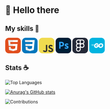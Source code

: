 <h1>🤟 Hello there</h1>
<div>
  <h2>
     My skills 💪
  </h2>
  
  <img src="https://github.com/tandpfun/skill-icons/blob/main/icons/HTML.svg" alt="HTML" width="50px">
  <img src="https://github.com/tandpfun/skill-icons/blob/main/icons/CSS.svg" alt="CSS" width="50px">
  <img src="https://github.com/tandpfun/skill-icons/blob/main/icons/JavaScript.svg" alt="JS" width="50px">
  <img src="https://github.com/tandpfun/skill-icons/blob/main/icons/Photoshop.svg" alt="Photoshop" width="50px">
  <img src="https://github.com/tandpfun/skill-icons/blob/main/icons/Figma-Dark.svg" alt="Figma" width="50px">
  <img src="https://github.com/tandpfun/skill-icons/blob/main/icons/GoLang.svg" alt="Go" width="50px">
</div>

 <h2>Stats ☕</h2>

![Top Languages](https://github-readme-stats-gamma-woad-31.vercel.app/api/top-langs/?username=SayHelloLexa&layout=compact)

[![Anurag's GitHub stats](https://github-readme-stats.vercel.app/api?username=SayHelloLexa)](https://github.com/anuraghazra/github-readme-stats)

![Contributions](https://ssr-contributions-svg.vercel.app/_/SayHelloLexa?chart=3dbar&gap=0.6&scale=2&gradient=true&flatten=1&animation=wave&animation_duration=3&animation_delay=0.03&animation_amplitude=24&animation_frequency=0.1&animation_wave_center=19_3&format=svg&weeks=40)
